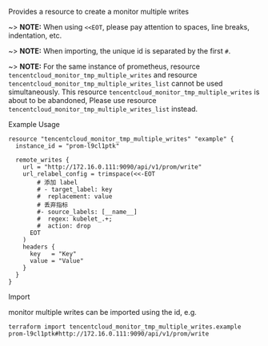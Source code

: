 Provides a resource to create a monitor multiple writes

~> **NOTE:** When using `<<EOT`, please pay attention to spaces, line breaks, indentation, etc.

~> **NOTE:** When importing, the unique id is separated by the first `#`.

~> **NOTE:** For the same instance of prometheus, resource `tencentcloud_monitor_tmp_multiple_writes` and resource `tencentcloud_monitor_tmp_multiple_writes_list` cannot be used simultaneously. This resource `tencentcloud_monitor_tmp_multiple_writes` is about to be abandoned, Please use resource `tencentcloud_monitor_tmp_multiple_writes_list` instead.

Example Usage

```hcl
resource "tencentcloud_monitor_tmp_multiple_writes" "example" {
  instance_id = "prom-l9cl1ptk"

  remote_writes {
    url = "http://172.16.0.111:9090/api/v1/prom/write"
    url_relabel_config = trimspace(<<-EOT
        # 添加 label
        # - target_label: key
        #  replacement: value
        # 丢弃指标
        #- source_labels: [__name__]
        #  regex: kubelet_.+;
        #  action: drop
      EOT
    )
    headers {
      key   = "Key"
      value = "Value"
    }
  }
}
```

Import

monitor multiple writes can be imported using the id, e.g.

```
terraform import tencentcloud_monitor_tmp_multiple_writes.example prom-l9cl1ptk#http://172.16.0.111:9090/api/v1/prom/write
```
